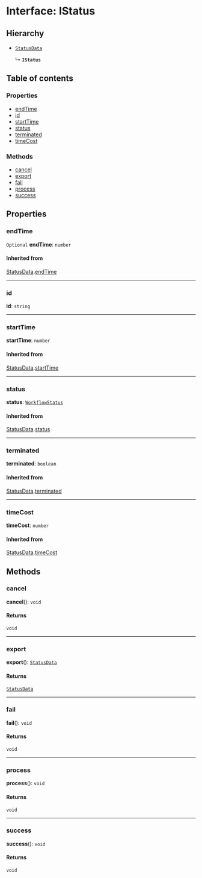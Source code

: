 # Interface: IStatus

## Hierarchy

* [`StatusData`](/en/auto-docs/interface/interfaces/StatusData.md)

  ↳ **`IStatus`**

## Table of contents

### Properties

* [endTime](/en/auto-docs/interface/interfaces/IStatus.md#endtime)
* [id](/en/auto-docs/interface/interfaces/IStatus.md#id)
* [startTime](/en/auto-docs/interface/interfaces/IStatus.md#starttime)
* [status](/en/auto-docs/interface/interfaces/IStatus.md#status)
* [terminated](/en/auto-docs/interface/interfaces/IStatus.md#terminated)
* [timeCost](/en/auto-docs/interface/interfaces/IStatus.md#timecost)

### Methods

* [cancel](/en/auto-docs/interface/interfaces/IStatus.md#cancel)
* [export](/en/auto-docs/interface/interfaces/IStatus.md#export)
* [fail](/en/auto-docs/interface/interfaces/IStatus.md#fail)
* [process](/en/auto-docs/interface/interfaces/IStatus.md#process)
* [success](/en/auto-docs/interface/interfaces/IStatus.md#success)

## Properties

### endTime

`Optional` **endTime**: `number`

#### Inherited from

[StatusData](/en/auto-docs/interface/interfaces/StatusData.md).[endTime](/en/auto-docs/interface/interfaces/StatusData.md#endtime)

***

### id

**id**: `string`

***

### startTime

**startTime**: `number`

#### Inherited from

[StatusData](/en/auto-docs/interface/interfaces/StatusData.md).[startTime](/en/auto-docs/interface/interfaces/StatusData.md#starttime)

***

### status

**status**: [`WorkflowStatus`](/en/auto-docs/interface/enums/WorkflowStatus.md)

#### Inherited from

[StatusData](/en/auto-docs/interface/interfaces/StatusData.md).[status](/en/auto-docs/interface/interfaces/StatusData.md#status)

***

### terminated

**terminated**: `boolean`

#### Inherited from

[StatusData](/en/auto-docs/interface/interfaces/StatusData.md).[terminated](/en/auto-docs/interface/interfaces/StatusData.md#terminated)

***

### timeCost

**timeCost**: `number`

#### Inherited from

[StatusData](/en/auto-docs/interface/interfaces/StatusData.md).[timeCost](/en/auto-docs/interface/interfaces/StatusData.md#timecost)

## Methods

### cancel

**cancel**(): `void`

#### Returns

`void`

***

### export

**export**(): [`StatusData`](/en/auto-docs/interface/interfaces/StatusData.md)

#### Returns

[`StatusData`](/en/auto-docs/interface/interfaces/StatusData.md)

***

### fail

**fail**(): `void`

#### Returns

`void`

***

### process

**process**(): `void`

#### Returns

`void`

***

### success

**success**(): `void`

#### Returns

`void`
